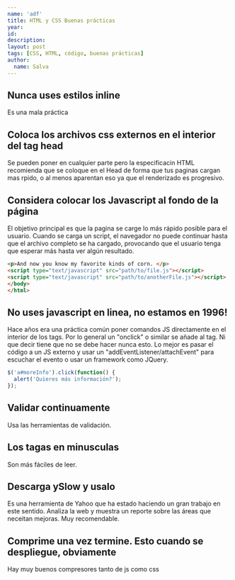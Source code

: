 ```yaml
---
name: 'adf'
title: HTML y CSS Buenas prácticas
year:
id:
description:
layout: post
tags: [CSS, HTML, código, buenas prácticas]
author:
  name: Salva
---
```


## Nunca uses estilos inline

Es una mala práctica

## Coloca los archivos css externos en el interior del tag head

Se pueden poner en cualquier parte pero la especificacin HTML recomienda que se coloque en el Head de forma que tus paginas cargan mas rpido, o al menos aparentan eso ya que el renderizado es progresivo.

## Considera colocar los Javascript al fondo de la página

El objetivo principal es que la pagina se carge lo más rápido posible para el usuario. Cuando se carga un script, el navegador no puede continuar hasta que el archivo completo se ha cargado, provocando que el usuario tenga que esperar más hasta ver algún resultado.

```html
<p>And now you know my favorite kinds of corn. </p>
<script type="text/javascript" src="path/to/file.js"></script>
<script type="text/javascript" src="path/to/anotherFile.js"></script>
</body>
</html>
```

## No uses javascript en linea, no estamos en 1996!

Hace años era una práctica común poner comandos JS directamente en el interior de los tags. Por lo general un "onclick" o similar se añade al tag.
Ni que decir tiene que no se debe hacer nunca esto. Lo mejor es pasar el código a un JS externo y usar un "addEventListener/attachEvent" para escuchar el evento o usar un framework como JQuery.

```javascript
$('a#moreInfo').click(function() {
  alert('Quieres más información?');
});
```

## Validar continuamente

Usa las herramientas de validación.

## Los tagas en minusculas

Son más fáciles de leer.

## Descarga ySlow y usalo

Es una herramienta de Yahoo que ha estado haciendo un gran trabajo en este sentido. Analiza la web y muestra un reporte sobre las áreas que neceitan mejoras. Muy recomendable.

## Comprime una vez termine. Esto cuando se despliegue, obviamente

Hay muy buenos compresores tanto de js como css
